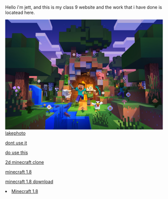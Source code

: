 Hello i'm jett, and this is my class 9 website and the work that i have done is locatead here.

![mine](https://raw.githubusercontent.com/jetty373/jetty373.github.io/main/wallpaper_minecraft_pc_bundle_2058x1440.png)
[lakephoto](https://jetty373.github.io/lake.html)

[dont use it](https://www.youtube.com/watch?v=dQw4w9WgXcQ)

[do use this](https://media.tenor.com/yheo1GGu3FwAAAAM/rick-roll-rick-ashley.gif)

[2d minecraft clone](https://benjaminaster.com/2d-css-minecraft)

<a>[minecraft 1.8](https://jetty373.github.io/minecraftX.html)</a>

<a>[minecraft 1.8 download](https://drive.google.com/file/d/1X5oIU7SMCEI8Z2WRCZllc7nDJoaoMv_8/view?usp=drive_link)</a>

<li><a href="https://jetty373.github.io/minecraftX.html" download="minecraftX.html">Minecraft 1.8</a></li>
